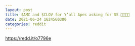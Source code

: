 ```yaml
--- 
layout: post 
title: $AMC and $CLOV for Y’all Apes asking for SS 💎🙌🚀🚀 
date: 2021-06-24 1624560380 
categories: reddit 
--- 
```

https://redd.it/o7796e